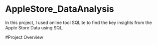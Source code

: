 # AppleStore_DataAnalysis
In this project, I used online tool SQLite to find the key insights from the Apple Store Data using SQL.

#Project Overview
